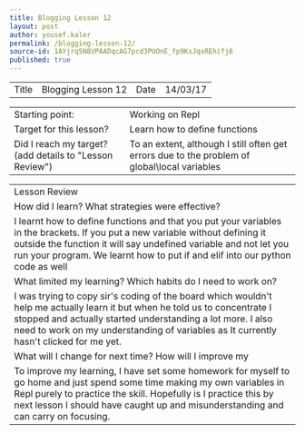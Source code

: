 ```yaml
---
title: Blogging Lesson 12
layout: post
author: yousef.kaler
permalink: /blogging-lesson-12/
source-id: 1AYjrq5N8VPAADqcAG7pcd3PUOnE_fp9KsJqxREhifj8
published: true
---
```

<table>
  <tr>
    <td>Title</td>
    <td>Blogging Lesson 12</td>
    <td>Date</td>
    <td>14/03/17</td>
  </tr>
</table>


<table>
  <tr>
    <td>Starting point:</td>
    <td>Working on Repl</td>
  </tr>
  <tr>
    <td>Target for this lesson?</td>
    <td>Learn how to define functions</td>
  </tr>
  <tr>
    <td>Did I reach my target? 
(add details to "Lesson Review")</td>
    <td> To an extent, although I still often get errors due to the problem of global\local variables</td>
  </tr>
</table>


<table>
  <tr>
    <td>Lesson Review</td>
  </tr>
  <tr>
    <td>How did I learn? What strategies were effective? </td>
  </tr>
  <tr>
    <td>I learnt how to define functions and that you put your variables in the brackets. If you put a new variable without defining it outside the function it will say undefined variable and not let you run your program. We learnt how to put if and elif into our python code as well</td>
  </tr>
  <tr>
    <td>What limited my learning? Which habits do I need to work on? </td>
  </tr>
  <tr>
    <td>I was trying to copy sir's coding of the board which wouldn't help me actually learn it but when he told us to concentrate I stopped and actually started understanding a lot more. I also need to work on my understanding of variables as It currently hasn't clicked for me yet.</td>
  </tr>
  <tr>
    <td>What will I change for next time? How will I improve my </td>
  </tr>
  <tr>
    <td>To improve my learning, I have set some homework for myself to go home and just spend some time making my own variables in Repl purely to practice the skill. Hopefully is I practice this by next lesson I should have caught up and misunderstanding and can carry on focusing.</td>
  </tr>
</table>


